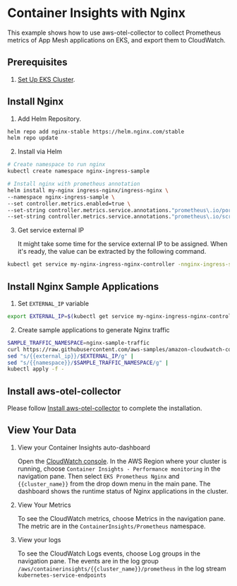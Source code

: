 # Container Insights with Nginx

This example shows how to use aws-otel-collector to collect Prometheus metrics of App Mesh applications on EKS, and
export them to CloudWatch.

## Prerequisites

1. [Set Up EKS Cluster](setup-eks.md).

## Install Nginx

1. Add Helm Repository.

```bash
helm repo add nginx-stable https://helm.nginx.com/stable
helm repo update
```

2. Install via Helm

```bash
# Create namespace to run nginx
kubectl create namespace nginx-ingress-sample

# Install nginx with prometheus annotation
helm install my-nginx ingress-nginx/ingress-nginx \
--namespace nginx-ingress-sample \
--set controller.metrics.enabled=true \
--set-string controller.metrics.service.annotations."prometheus\.io/port"="10254" \
--set-string controller.metrics.service.annotations."prometheus\.io/scrape"="true"
```

3. Get service external IP

   It might take some time for the service external IP to be assigned. When it's ready, the value can be extracted by
   the following command.

```bash
kubectl get service my-nginx-ingress-nginx-controller -nnginx-ingress-sample | awk {'print $4'}
```

## Install Nginx Sample Applications
1. Set `EXTERNAL_IP` variable
```bash
export EXTERNAL_IP=$(kubectl get service my-nginx-ingress-nginx-controller -nnginx-ingress-sample --no-headers | awk {'print $4'})
```
2. Create sample applications to generate Nginx traffic
```bash
SAMPLE_TRAFFIC_NAMESPACE=nginx-sample-traffic
curl https://raw.githubusercontent.com/aws-samples/amazon-cloudwatch-container-insights/master/k8s-deployment-manifest-templates/deployment-mode/service/cwagent-prometheus/sample_traffic/nginx-traffic/nginx-traffic-sample.yaml | 
sed "s/{{external_ip}}/$EXTERNAL_IP/g" | 
sed "s/{{namespace}}/$SAMPLE_TRAFFIC_NAMESPACE/g" | 
kubectl apply -f -
```

## Install aws-otel-collector
Please follow [Install aws-otel-collector](container-insight-install-aoc.md) to complete the installation.

## View Your Data
1. View your Container Insights auto-dashboard

   Open the [CloudWatch console](https://console.aws.amazon.com/cloudwatch/). In the AWS Region where your cluster is
   running, choose `Container Insights - Performance monitoring` in the navigation pane. Then
   select `EKS Prometheus Nginx` and `{{cluster_name}}` from the drop down menu in the main pane. The dashboard shows
   the runtime status of Nginx applications in the cluster.

2. View Your Metrics

   To see the CloudWatch metrics, choose Metrics in the navigation pane. The metric are in the
   `ContainerInsights/Prometheus` namespace.

3. View your logs

   To see the CloudWatch Logs events, choose Log groups in the navigation pane. The events are in the log group
   `/aws/containerinsights/{{cluster_name}}/prometheus` in the log stream `kubernetes-service-endpoints`

